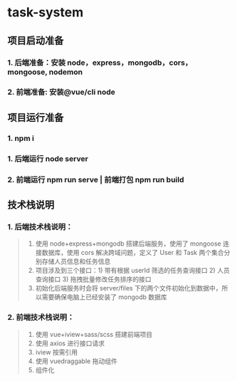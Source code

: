# task-system

## 项目启动准备

### 1. 后端准备：安装 node，express，mongodb，cors，mongoose, nodemon

### 2. 前端准备: 安装@vue/cli node

## 项目运行准备

### 1. npm i

### 1. 后端运行 node server

### 2. 前端运行 npm run serve | 前端打包 npm run build

## 技术栈说明

### 1. 后端技术栈说明：

> 1. 使用 node+express+mongodb 搭建后端服务，使用了 mongoose 连接数据库，使用 cors 解决跨域问题，定义了 User 和 Task 两个集合分别存储人员信息和任务信息
> 2. 项目涉及到三个接口：1) 带有根据 userId 筛选的任务查询接口 2) 人员查询接口 3) 拖拽批量修改任务排序的接口
> 3. 初始化后端服务时会将 server/files 下的两个文件初始化到数据中，所以需要确保电脑上已经安装了 mongodb 数据库

### 2. 前端技术栈说明：

> 1. 使用 vue+iview+sass/scss 搭建前端项目
> 2. 使用 axios 进行接口请求
> 3. iview 按需引用
> 4. 使用 vuedraggable 拖动组件
> 5. 组件化
